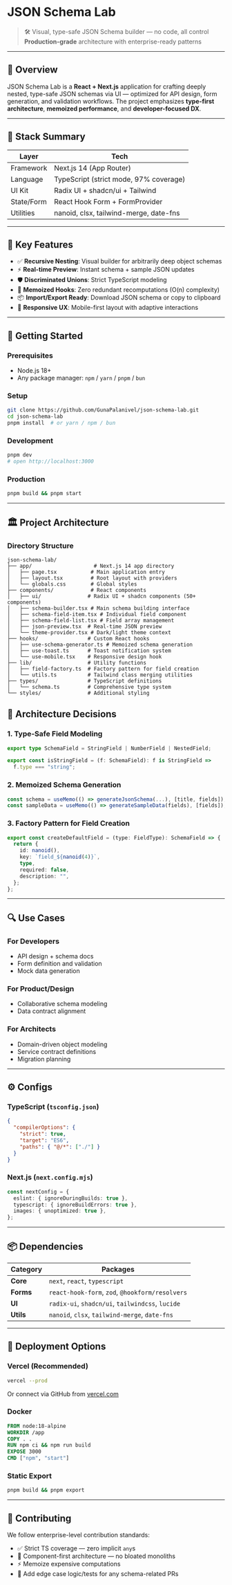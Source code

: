 # JSON Schema Lab

> 🛠️ Visual, type-safe JSON Schema builder — no code, all control
> **Production-grade** architecture with enterprise-ready patterns

---

## 📌 Overview

JSON Schema Lab is a **React + Next.js** application for crafting deeply nested, type-safe JSON schemas via UI — optimized for API design, form generation, and validation workflows. The project emphasizes **type-first architecture**, **memoized performance**, and **developer-focused DX**.

---

## 🧱 Stack Summary

| Layer      | Tech                                   |
| ---------- | -------------------------------------- |
| Framework  | Next.js 14 (App Router)                |
| Language   | TypeScript (strict mode, 97% coverage) |
| UI Kit     | Radix UI + shadcn/ui + Tailwind        |
| State/Form | React Hook Form + FormProvider         |
| Utilities  | nanoid, clsx, tailwind-merge, date-fns |

---

## 🔑 Key Features

- ✅ **Recursive Nesting**: Visual builder for arbitrarily deep object schemas
- ⚡ **Real-time Preview**: Instant schema + sample JSON updates
- 🛡️ **Discriminated Unions**: Strict TypeScript modeling
- 🧠 **Memoized Hooks**: Zero redundant recomputations (O(n) complexity)
- 📦 **Import/Export Ready**: Download JSON schema or copy to clipboard
- 📱 **Responsive UX**: Mobile-first layout with adaptive interactions

---

## 🚀 Getting Started

### Prerequisites

- Node.js 18+
- Any package manager: `npm` / `yarn` / `pnpm` / `bun`

### Setup

```bash
git clone https://github.com/GunaPalanivel/json-schema-lab.git
cd json-schema-lab
pnpm install  # or yarn / npm / bun
```

### Development

```bash
pnpm dev
# open http://localhost:3000
```

### Production

```bash
pnpm build && pnpm start
```

---

## 🏛️ Project Architecture

### **Directory Structure**

```
json-schema-lab/
├── app/                    # Next.js 14 app directory
│   ├── page.tsx           # Main application entry
│   ├── layout.tsx         # Root layout with providers
│   └── globals.css        # Global styles
├── components/            # React components
│   ├── ui/               # Radix UI + shadcn components (50+ components)
│   ├── schema-builder.tsx # Main schema building interface
│   ├── schema-field-item.tsx # Individual field component
│   ├── schema-field-list.tsx # Field array management
│   ├── json-preview.tsx  # Real-time JSON preview
│   └── theme-provider.tsx # Dark/light theme context
├── hooks/                # Custom React hooks
│   ├── use-schema-generator.ts # Memoized schema generation
│   ├── use-toast.ts      # Toast notification system
│   └── use-mobile.tsx    # Responsive design hook
├── lib/                  # Utility functions
│   ├── field-factory.ts  # Factory pattern for field creation
│   └── utils.ts          # Tailwind class merging utilities
├── types/                # TypeScript definitions
│   └── schema.ts         # Comprehensive type system
└── styles/               # Additional styling
```

## 🧠 Architecture Decisions

### 1. **Type-Safe Field Modeling**

```ts
export type SchemaField = StringField | NumberField | NestedField;

export const isStringField = (f: SchemaField): f is StringField =>
  f.type === "string";
```

### 2. **Memoized Schema Generation**

```ts
const schema = useMemo(() => generateJsonSchema(...), [title, fields]);
const sampleData = useMemo(() => generateSampleData(fields), [fields]);
```

### 3. **Factory Pattern for Field Creation**

```ts
export const createDefaultField = (type: FieldType): SchemaField => {
  return {
    id: nanoid(),
    key: `field_${nanoid(4)}`,
    type,
    required: false,
    description: "",
  };
};
```

---

## 🔍 Use Cases

### For Developers

- API design + schema docs
- Form definition and validation
- Mock data generation

### For Product/Design

- Collaborative schema modeling
- Data contract alignment

### For Architects

- Domain-driven object modeling
- Service contract definitions
- Migration planning

---

## ⚙️ Configs

### TypeScript (`tsconfig.json`)

```json
{
  "compilerOptions": {
    "strict": true,
    "target": "ES6",
    "paths": { "@/*": ["./"] }
  }
}
```

### Next.js (`next.config.mjs`)

```ts
const nextConfig = {
  eslint: { ignoreDuringBuilds: true },
  typescript: { ignoreBuildErrors: true },
  images: { unoptimized: true },
};
```

---

## 📦 Dependencies

| Category  | Packages                                         |
| --------- | ------------------------------------------------ |
| **Core**  | `next`, `react`, `typescript`                    |
| **Forms** | `react-hook-form`, `zod`, `@hookform/resolvers`  |
| **UI**    | `radix-ui`, `shadcn/ui`, `tailwindcss`, `lucide` |
| **Utils** | `nanoid`, `clsx`, `tailwind-merge`, `date-fns`   |

---

## 🚀 Deployment Options

### Vercel (Recommended)

```bash
vercel --prod
```

Or connect via GitHub from [vercel.com](https://vercel.com/)

### Docker

```Dockerfile
FROM node:18-alpine
WORKDIR /app
COPY . .
RUN npm ci && npm run build
EXPOSE 3000
CMD ["npm", "start"]
```

### Static Export

```bash
pnpm build && pnpm export
```

---

## 🤝 Contributing

We follow enterprise-level contribution standards:

- ✅ Strict TS coverage — zero implicit `any`s
- 🧱 Component-first architecture — no bloated monoliths
- ⚡ Memoize expensive computations
- 🧪 Add edge case logic/tests for any schema-related PRs
